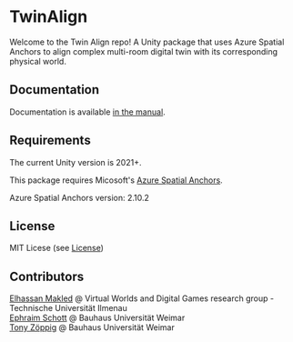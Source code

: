 # TwinAlign
Welcome to the Twin Align repo! A Unity package that uses Azure Spatial Anchors to align complex multi-room digital twin with its corresponding physical world.

## Documentation
Documentation is available [in the manual](https://github.com/VWDG-TU-Ilmenau/com.vwds.twinalign/wiki).

## Requirements
The current Unity version is 2021+.

This package requires Micosoft's [Azure Spatial Anchors](https://learn.microsoft.com/en-us/azure/spatial-anchors/overview).

Azure Spatial Anchors version: 2.10.2

## License
MIT Licese (see [License](https://github.com/VWDG-TU-Ilmenau/com.vwds.twinalign/blob/main/LICENSE.md))

## Contributors
[Elhassan Makled](https://github.com/makled) @ Virtual Worlds and Digital Games research group - Technische Universität Ilmenau \
[Ephraim Schott](https://github.com/EphTron/) @  Bauhaus Universität Weimar \
[Tony Zöppig](https://github.com/DieLeiter) @ Bauhaus Universität Weimar

